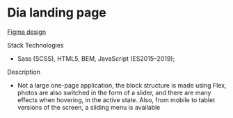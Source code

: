 # Dia landing page
[Figma design](https://www.figma.com/file/7qwsWggv9BAxMi2VPhBuPr/Air-(formerly-Dia)?node-id=9138%3A35)

Stack Technologies
  - Sass (SCSS), HTML5, BEM, JavaScript (ES2015–2019);

Description
  - Not a large one-page application, the block structure is made using Flex, photos are also switched in the form of a slider,
    and there are many effects when hovering, in the active state. Also, from mobile to tablet versions of the screen,
    a sliding menu is available

